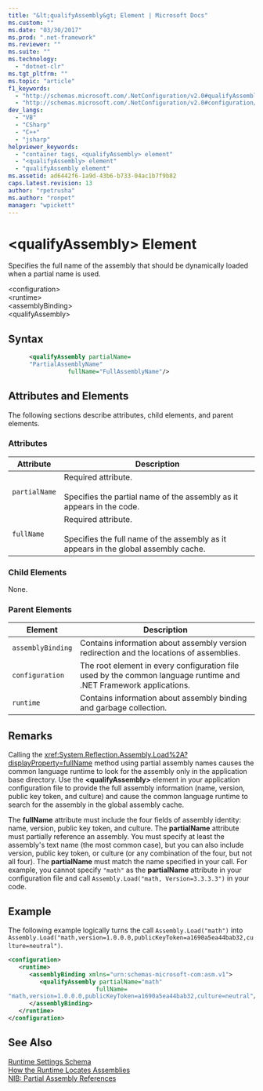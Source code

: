 ```yaml
---
title: "&lt;qualifyAssembly&gt; Element | Microsoft Docs"
ms.custom: ""
ms.date: "03/30/2017"
ms.prod: ".net-framework"
ms.reviewer: ""
ms.suite: ""
ms.technology: 
  - "dotnet-clr"
ms.tgt_pltfrm: ""
ms.topic: "article"
f1_keywords: 
  - "http://schemas.microsoft.com/.NetConfiguration/v2.0#qualifyAssembly"
  - "http://schemas.microsoft.com/.NetConfiguration/v2.0#configuration/runtime/assemblyBinding/qualifyAssembly"
dev_langs: 
  - "VB"
  - "CSharp"
  - "C++"
  - "jsharp"
helpviewer_keywords: 
  - "container tags, <qualifyAssembly> element"
  - "<qualifyAssembly> element"
  - "qualifyAssembly element"
ms.assetid: ad6442f6-1a9d-43b6-b733-04ac1b7f9b82
caps.latest.revision: 13
author: "rpetrusha"
ms.author: "ronpet"
manager: "wpickett"
---
```

# &lt;qualifyAssembly&gt; Element
Specifies the full name of the assembly that should be dynamically loaded when a partial name is used.  
  
 \<configuration>  
\<runtime>  
\<assemblyBinding>  
\<qualifyAssembly>  
  
## Syntax  
  
```xml  
      <qualifyAssembly partialName=  
      "PartialAssemblyName"  
                 fullName="FullAssemblyName"/>  
```  
  
## Attributes and Elements  
 The following sections describe attributes, child elements, and parent elements.  
  
### Attributes  
  
|Attribute|Description|  
|---------------|-----------------|  
|`partialName`|Required attribute.<br /><br /> Specifies the partial name of the assembly as it appears in the code.|  
|`fullName`|Required attribute.<br /><br /> Specifies the full name of the assembly as it appears in the global assembly cache.|  
  
### Child Elements  
 None.  
  
### Parent Elements  
  
|Element|Description|  
|-------------|-----------------|  
|`assemblyBinding`|Contains information about assembly version redirection and the locations of assemblies.|  
|`configuration`|The root element in every configuration file used by the common language runtime and .NET Framework applications.|  
|`runtime`|Contains information about assembly binding and garbage collection.|  
  
## Remarks  
 Calling the <xref:System.Reflection.Assembly.Load%2A?displayProperty=fullName> method using partial assembly names causes the common language runtime to look for the assembly only in the application base directory. Use the **\<qualifyAssembly>** element in your application configuration file to provide the full assembly information (name, version, public key token, and culture) and cause the common language runtime to search for the assembly in the global assembly cache.  
  
 The **fullName** attribute must include the four fields of assembly identity: name, version, public key token, and culture. The **partialName** attribute must partially reference an assembly. You must specify at least the assembly's text name (the most common case), but you can also include version, public key token, or culture (or any combination of the four, but not all four). The **partialName** must match the name specified in your call. For example, you cannot specify `"math"` as the **partialName** attribute in your configuration file and call `Assembly.Load("math, Version=3.3.3.3")` in your code.  
  
## Example  
 The following example logically turns the call `Assembly.Load("math")` into `Assembly.Load("math,version=1.0.0.0,publicKeyToken=a1690a5ea44bab32,culture=neutral")`.  
  
```xml  
<configuration>  
   <runtime>  
      <assemblyBinding xmlns="urn:schemas-microsoft-com:asm.v1">  
         <qualifyAssembly partialName="math"   
                         fullName=  
"math,version=1.0.0.0,publicKeyToken=a1690a5ea44bab32,culture=neutral"/>  
      </assemblyBinding>  
   </runtime>  
</configuration>  
```  
  
## See Also  
 [Runtime Settings Schema](../../../../../docs/framework/configure-apps/file-schema/runtime/index.md)   
 [How the Runtime Locates Assemblies](../../../../../docs/framework/deployment/how-the-runtime-locates-assemblies.md)   
 [NIB: Partial Assembly References](http://msdn.microsoft.com/ec90f07a-398c-4306-9401-0fc5ff9cb59f)
